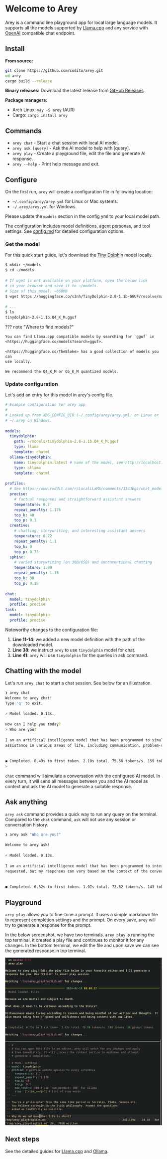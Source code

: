 # Welcome to Arey

Arey is a command line playground app for local large language models. It
supports all the models supported by [Llama.cpp][] and any service with
[OpenAI][] compatible chat endpoint.

[Llama.cpp]: https://github.com/ggerganov/llama.cpp
[OpenAI]: https://platform.openai.com/docs/api-reference/chat

## Install

**From source:**
```sh
git clone https://github.com/codito/arey.git
cd arey
cargo build --release
```

**Binary releases:**
Download the latest release from [GitHub Releases](https://github.com/codito/arey/releases).

**Package managers:**
- Arch Linux: `yay -S arey` (AUR)
- Cargo: `cargo install arey`

## Commands

- `arey chat` - Start a chat session with local AI model.
- `arey ask [query]` - Ask the AI model to help with \[query\].
- `arey play` - Create a playground file, edit the file and generate AI
  response.
- `arey --help` - Print help message and exit.

## Configure

On the first run, `arey` will create a configuration file in following location:

- `~/.config/arey/arey.yml` for Linux or Mac systems.
- `~/.arey/arey.yml` for Windows.

Please update the `models` section in the config yml to your local model path.

The configuration includes model definitions, agent personas, and tool settings. See [config.md](./config.md) for detailed configuration options.

### Get the model

For this quick start guide, let's download the [Tiny Dolphin][] model locally.

[Tiny Dolphin]: https://huggingface.co/s3nh/TinyDolphin-2.8-1.1b-GGUF

```sh
$ mkdir ~/models
$ cd ~/models

# If wget is not available on your platform, open the below link
# in your browser and save it to ~/models.
# Size of this model: ~668MB
$ wget https://huggingface.co/s3nh/TinyDolphin-2.8-1.1b-GGUF/resolve/main/tinydolphin-2.8-1.1b.Q4_K_M.gguf

# ...
$ ls
tinydolphin-2.8-1.1b.Q4_K_M.gguf
```

??? note "Where to find models?"

    You can find Llama.cpp compatible models by searching for `gguf` in
    <https://huggingface.co/models?search=gguf>.

    <https://huggingface.co/TheBloke> has a good collection of models you can
    use locally.

    We recommend the Q4_K_M or Q5_K_M quantized models.

### Update configuration

Let's add an entry for this model in arey's config file.

```yaml linenums="1" hl_lines="7-10 38 41"
# Example configuration for arey app
#
# Looked up from XDG_CONFIG_DIR (~/.config/arey/arey.yml) on Linux or
# ~/.arey on Windows.

models:
  tinydolphin:
    path: ~/models/tinydolphin-2.8-1.1b.Q4_K_M.gguf
    type: llama
    template: chatml
  ollama-tinydolphin:
    name: tinydolphin:latest # name of the model, see http://localhost:11434/api/tags
    type: ollama
    template: chatml

profiles:
  # See https://www.reddit.com/r/LocalLLaMA/comments/1343bgz/what_model_parameters_is_everyone_using/
  precise:
    # factual responses and straightforward assistant answers
    temperature: 0.7
    repeat_penalty: 1.176
    top_k: 40
    top_p: 0.1
  creative:
    # chatting, storywriting, and interesting assistant answers
    temperature: 0.72
    repeat_penalty: 1.1
    top_k: 0
    top_p: 0.73
  sphinx:
    # varied storywriting (on 30B/65B) and unconventional chatting
    temperature: 1.99
    repeat_penalty: 1.15
    top_k: 30
    top_p: 0.18

chat:
  model: tinydolphin
  profile: precise
task:
  model: tinydolphin
  profile: precise
```

Noteworthy changes to the configuration file:

1. **Line 11-14**: we added a new model definition with the path of the downloaded model.
2. **Line 38**: we instruct `arey` to use `tinydolphin` model for chat.
3. **Line 41**: `arey` will use `tinydolphin` for the queries in ask command.

## Chatting with the model

Let's run `arey chat` to start a chat session. See below for an illustration.

```sh
❯ arey chat
Welcome to arey chat!
Type 'q' to exit.

✓ Model loaded. 0.13s.

How can I help you today?
> Who are you?

I am an artificial intelligence model that has been programmed to simulate human behavior, emotions, and responses based on data gathered from various sources. My primary goal is to provide
assistance in various areas of life, including communication, problem-solving, decision-making, and learning.


◼ Completed. 0.49s to first token. 2.10s total. 75.58 tokens/s. 159 tokens. 64 prompt tokens.
>
```

`chat` command will simulate a conversation with the configured AI model. In
every turn, it will send all messages between you and the AI model as context
and ask the AI model to generate a suitable response.

## Ask anything

`arey ask` command provides a quick way to run any query on the terminal.
Compared to the `chat` command, `ask` will not use any session or conversation
history.

```sh
❯ arey ask "Who are you?"

Welcome to arey ask!

✓ Model loaded. 0.13s.

I am an artificial intelligence model that has been programmed to interact with humans through text-based conversations. My primary goal is to provide assistance, support, or information as
requested, but my responses can vary based on the context of the conversation.


◼ Completed. 0.52s to first token. 1.97s total. 72.62 tokens/s. 143 tokens. 67 prompt tokens.
```

## Playground

`arey play` allows you to fine-tune a prompt. It uses a simple markdown file to
represent completion settings and the prompt. On every save, `arey` will try to
generate a response for the prompt.

In the below screenshot, we have two terminals. `arey play` is running the top
terminal, it created a play file and continues to monitor it for any changes. In
the bottom terminal, we edit the file and upon save we can see the generated
response in top terminal.

![Arey playground screenshot](demo/arey_play_session.png)

## Next steps

See the detailed guides for [Llama.cpp](llama.md) and [Ollama](ollama.md).
